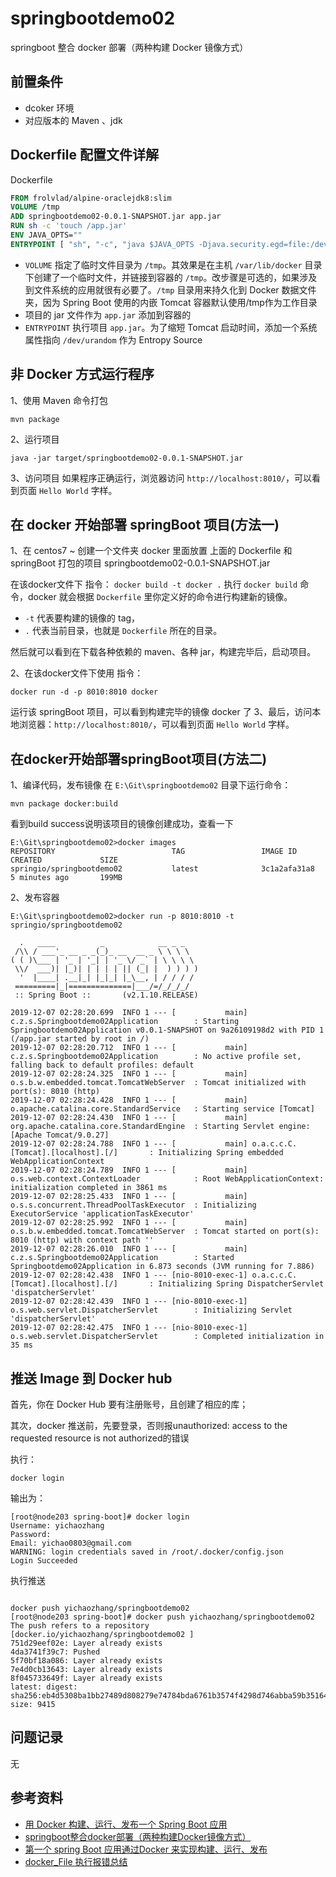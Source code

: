 # springbootdemo02 
springboot 整合 docker 部署（两种构建 Docker 镜像方式）

## 前置条件
 - dcoker 环境 
 - 对应版本的 Maven 、jdk
 
## Dockerfile 配置文件详解

Dockerfile
```dockerfile
FROM frolvlad/alpine-oraclejdk8:slim
VOLUME /tmp
ADD springbootdemo02-0.0.1-SNAPSHOT.jar app.jar
RUN sh -c 'touch /app.jar'
ENV JAVA_OPTS=""
ENTRYPOINT [ "sh", "-c", "java $JAVA_OPTS -Djava.security.egd=file:/dev/./urandom -jar /app.jar" ]
```
- `VOLUME` 指定了临时文件目录为 `/tmp`。其效果是在主机 `/var/lib/docker` 目录下创建了一个临时文件，并链接到容器的 `/tmp`。改步骤是可选的，如果涉及到文件系统的应用就很有必要了。`/tmp` 目录用来持久化到 Docker 数据文件夹，因为 Spring Boot 使用的内嵌 Tomcat 容器默认使用/tmp作为工作目录
- 项目的 jar 文件作为 `app.jar` 添加到容器的
- `ENTRYPOINT` 执行项目 `app.jar`。为了缩短 Tomcat 启动时间，添加一个系统属性指向 `/dev/urandom` 作为 Entropy Source

## 非 Docker 方式运行程序
1、使用 Maven 命令打包
```$xslt
mvn package
```
2、运行项目
```$xslt
java -jar target/springbootdemo02-0.0.1-SNAPSHOT.jar
```
3、访问项目
如果程序正确运行，浏览器访问 `http://localhost:8010/`，可以看到页面 `Hello World` 字样。
## 在 docker 开始部署 springBoot 项目(方法一)
1、在 centos7 ~ 创建一个文件夹 docker 里面放置 上面的 Dockerfile 和 springBoot 打包的项目 springbootdemo02-0.0.1-SNAPSHOT.jar

在该docker文件下 指令：
`docker build -t docker .`
执行 `docker build` 命令，docker 就会根据 `Dockerfile` 里你定义好的命令进行构建新的镜像。

- `-t` 代表要构建的镜像的 tag，
- `.` 代表当前目录，也就是 `Dockerfile` 所在的目录。

然后就可以看到在下载各种依赖的 maven、各种 jar，构建完毕后，启动项目。

2、在该docker文件下使用 指令：
```$xslt
docker run -d -p 8010:8010 docker
```
运行该 springBoot 项目，可以看到构建完毕的镜像 docker 了
3、最后，访问本地浏览器：`http://localhost:8010/`，可以看到页面 `Hello World` 字样。

## 在docker开始部署springBoot项目(方法二)
1、编译代码，发布镜像
在 `E:\Git\springbootdemo02` 目录下运行命令：
```
mvn package docker:build
```
看到build success说明该项目的镜像创建成功，查看一下
```$xslt
E:\Git\springbootdemo02>docker images
REPOSITORY                          TAG                 IMAGE ID            CREATED             SIZE
springio/springbootdemo02           latest              3c1a2afa31a8        5 minutes ago       199MB
```
2、发布容器

```$xslt
E:\Git\springbootdemo02>docker run -p 8010:8010 -t springio/springbootdemo02

  .   ____          _            __ _ _
 /\\ / ___'_ __ _ _(_)_ __  __ _ \ \ \ \
( ( )\___ | '_ | '_| | '_ \/ _` | \ \ \ \
 \\/  ___)| |_)| | | | | || (_| |  ) ) ) )
  '  |____| .__|_| |_|_| |_\__, | / / / /
 =========|_|==============|___/=/_/_/_/
 :: Spring Boot ::       (v2.1.10.RELEASE)

2019-12-07 02:28:20.699  INFO 1 --- [           main] c.z.s.Springbootdemo02Application        : Starting Springbootdemo02Application v0.0.1-SNAPSHOT on 9a26109198d2 with PID 1 (/app.jar started by root in /)
2019-12-07 02:28:20.712  INFO 1 --- [           main] c.z.s.Springbootdemo02Application        : No active profile set, falling back to default profiles: default
2019-12-07 02:28:24.325  INFO 1 --- [           main] o.s.b.w.embedded.tomcat.TomcatWebServer  : Tomcat initialized with port(s): 8010 (http)
2019-12-07 02:28:24.428  INFO 1 --- [           main] o.apache.catalina.core.StandardService   : Starting service [Tomcat]
2019-12-07 02:28:24.430  INFO 1 --- [           main] org.apache.catalina.core.StandardEngine  : Starting Servlet engine: [Apache Tomcat/9.0.27]
2019-12-07 02:28:24.788  INFO 1 --- [           main] o.a.c.c.C.[Tomcat].[localhost].[/]       : Initializing Spring embedded WebApplicationContext
2019-12-07 02:28:24.789  INFO 1 --- [           main] o.s.web.context.ContextLoader            : Root WebApplicationContext: initialization completed in 3861 ms
2019-12-07 02:28:25.433  INFO 1 --- [           main] o.s.s.concurrent.ThreadPoolTaskExecutor  : Initializing ExecutorService 'applicationTaskExecutor'
2019-12-07 02:28:25.992  INFO 1 --- [           main] o.s.b.w.embedded.tomcat.TomcatWebServer  : Tomcat started on port(s): 8010 (http) with context path ''
2019-12-07 02:28:26.010  INFO 1 --- [           main] c.z.s.Springbootdemo02Application        : Started Springbootdemo02Application in 6.873 seconds (JVM running for 7.886)
2019-12-07 02:28:42.438  INFO 1 --- [nio-8010-exec-1] o.a.c.c.C.[Tomcat].[localhost].[/]       : Initializing Spring DispatcherServlet 'dispatcherServlet'
2019-12-07 02:28:42.439  INFO 1 --- [nio-8010-exec-1] o.s.web.servlet.DispatcherServlet        : Initializing Servlet 'dispatcherServlet'
2019-12-07 02:28:42.475  INFO 1 --- [nio-8010-exec-1] o.s.web.servlet.DispatcherServlet        : Completed initialization in 35 ms
```
## 推送 Image 到 Docker hub
首先，你在 Docker Hub 要有注册账号，且创建了相应的库；

其次，docker 推送前，先要登录，否则报unauthorized: access to the requested resource is not authorized的错误

执行：
```
docker login
```
输出为：
```jshelllanguage
[root@node203 spring-boot]# docker login
Username: yichaozhang
Password: 
Email: yichao0803@gmail.com
WARNING: login credentials saved in /root/.docker/config.json
Login Succeeded
```
执行推送
```jshelllanguage

docker push yichaozhang/springbootdemo02
[root@node203 spring-boot]# docker push yichaozhang/springbootdemo02 
The push refers to a repository [docker.io/yichaozhang/springbootdemo02 ]
751d29eef02e: Layer already exists 
4da3741f39c7: Pushed 
5f70bf18a086: Layer already exists 
7e4d0cb13643: Layer already exists 
8f045733649f: Layer already exists 
latest: digest: sha256:eb4d5308ba1bb27489d808279e74784bda6761b3574f4298d746abba59b35164 size: 9415

```

## 问题记录
无
## 参考资料

- [用 Docker 构建、运行、发布一个 Spring Boot 应用](https://waylau.com/docker-spring-boot/)
- [springboot整合docker部署（两种构建Docker镜像方式）](https://www.cnblogs.com/shamo89/p/9201513.html)
- [第一个 spring Boot 应用通过Docker 来实现构建、运行、发布](https://blog.csdn.net/u010046908/article/details/56008445?fps=1&locationNum=13)
- [docker_File 执行报错总结](https://www.cnblogs.com/liaojiafa/p/8901522.html)